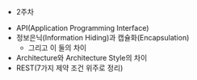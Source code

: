 * 2주차

- API(Application Programming Interface)  
- 정보은닉(Information Hiding)과 캡슐화(Encapsulation)  
    - 그리고 이 둘의 차이  
- Architecture와 Architecture Style의 차이  
- REST(7가지 제약 조건 위주로 정리)  